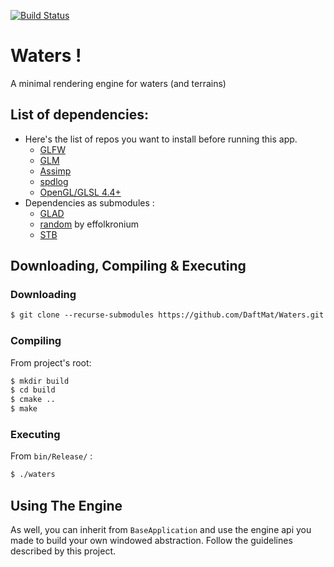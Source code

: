 [![Build Status](https://travis-ci.com/DaftMat/Waters.svg?branch=master)](https://travis-ci.com/DaftMat/Waters)

# Waters !
A minimal rendering engine for waters (and terrains)

## List of dependencies:
 - Here's the list of repos you want to install before running this app.
   - [GLFW](https://github.com/glfw/glfw)
   - [GLM](https://github.com/g-truc/glm)
   - [Assimp](https://github.com/assimp/assimp)
   - [spdlog](https://github.com/gabime/spdlog)
   - [OpenGL/GLSL 4.4+](https://www.opengl.org/)
 - Dependencies as submodules :
   - [GLAD](https://glad.dav1d.de/)
   - [random](https://github.com/effolkronium/random) by effolkronium
   - [STB](https://github.com/nothings/stb)

## Downloading, Compiling & Executing
### Downloading
```txt
$ git clone --recurse-submodules https://github.com/DaftMat/Waters.git
```
### Compiling
From project's root:
```txt
$ mkdir build
$ cd build
$ cmake ..
$ make
```
### Executing
From `bin/Release/` :
```txt 
$ ./waters
```

## Using The Engine
As well, you can inherit from `BaseApplication` and use the engine api you made to build your own windowed abstraction. Follow the guidelines described by this project.
